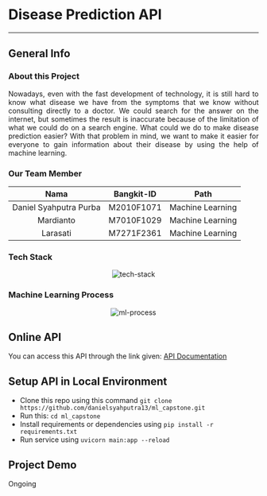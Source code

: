 # Disease Prediction API
---

## General Info

### About this Project
<p align="justify">
Nowadays, even with the fast development of technology, it is still hard to know what disease we have from the symptoms that we know without consulting directly to a doctor. We could search for the answer on the internet, but sometimes the result is inaccurate because of the limitation of what we could do on a search engine. What could we do to make disease prediction easier? With that problem in mind, we want to make it easier for everyone to gain information about their disease by using the help of machine learning. 
</p>

### Our Team Member
<center>

|          Nama         | Bangkit-ID |       Path       |
|:---------------------:|:----------:|:----------------:|
|  Daniel Syahputra Purba  |  M2010F1071  | Machine Learning |
|   Mardianto  |  M7010F1029  | Machine Learning |
|    Larasati   |  M7271F2361  | Machine Learning |

</center>

  
### Tech Stack
<p align="center">
  <img align="center" src="https://i.ibb.co/f0k1VN5/README-1.png" alt="tech-stack"/>
</p>

### Machine Learning Process
<p align="center">
  <img align="center" src="https://i.ibb.co/GHGGNvn/Bangkit-Capstone-Page-2.png" alt="ml-process"/>
</p>

## Online API
You can access this API through the link given: [API Documentation](https://ml.matthewbd.my.id/docs)

## Setup API in Local Environment
- Clone this repo using this command `git clone https://github.com/danielsyahputra13/ml_capstone.git`
- Run this: `cd ml_capstone`
- Install requirements or dependencies using `pip install -r requirements.txt`
- Run service using `uvicorn main:app --reload`

## Project Demo
Ongoing
